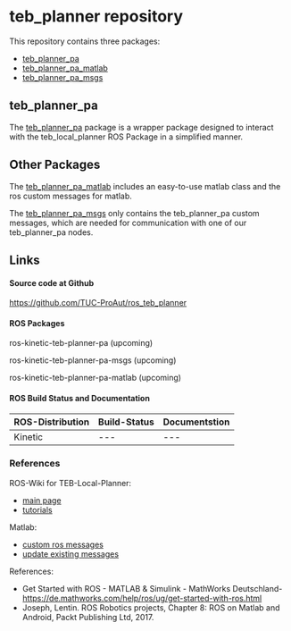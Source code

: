 # teb_planner repository

This repository contains three packages:
- [teb_planner_pa](teb_planner_pa)
- [teb_planner_pa_matlab](teb_planner_pa_matlab)
- [teb_planner_pa_msgs](teb_planner_pa_msgs)


## teb_planner_pa

The [teb_planner_pa](teb_planner_pa) package is a wrapper
package designed to interact with the teb_local_planner ROS Package in a 
simplified manner. 

## Other Packages

The [teb_planner_pa_matlab](teb_planner_pa_msgs) includes an 
easy-to-use matlab class and the ros custom messages for matlab.

The [teb_planner_pa_msgs](teb_planner_pa_msgs) only contains the 
teb_planner_pa custom messages, which are needed for communication with one of 
our teb_planner_pa nodes.

## Links

#### Source code at Github

https://github.com/TUC-ProAut/ros_teb_planner

#### ROS Packages

ros-kinetic-teb-planner-pa (upcoming)

ros-kinetic-teb-planner-pa-msgs (upcoming)

ros-kinetic-teb-planner-pa-matlab (upcoming)


#### ROS Build Status and Documentation

**ROS-Distribution** | **Build-Status** | **Documentstion**
---------------------|------------------|------------------
Kinetic              | ---              | ---

### References

ROS-Wiki for TEB-Local-Planner:

* [main page](http://wiki.ros.org/teb_local_planner)
* [tutorials](http://wiki.ros.org/teb_local_planner/Tutorials)

Matlab:

* [custom ros messages](https://de.mathworks.com/help/ros/ug/ros-custom-message-support.html)
* [update existing messages](https://de.mathworks.com/matlabcentral/answers/283695-updating-existing-custom-message-types-with-rosgenmsg)

References:

* Get Started with ROS - MATLAB & Simulink - MathWorks Deutschland- https://de.mathworks.com/help/ros/ug/get-started-with-ros.html
* Joseph, Lentin. ROS Robotics projects, Chapter 8: ROS on Matlab and Android, Packt Publishing Ltd, 2017.


